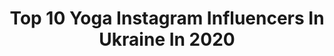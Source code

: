 ---
title: Top 10 Yoga Instagram Influencers In Ukraine In 2020
description: >-
  Find top yoga Instagram influencers in Ukraine in 2020. Most popular hashtags: #motivation #fitness #yoga #sport.
platform: Instagram
profiles:
  - username: "bloodymary013"
    fullname: >-
      MARIIA BOBROBNA🇺🇦
    location: "Ukraine"
    followers: 20680
    engagement: 1033
    commentsToLikes: 0.033237
    id: ck6tq3zl9p91s0j7150651t12
    verified: false
    hashtags: "#gnocejewelry, #liverpool, #lfcfans, #gymtime"
  - username: "sandra.san13"
    fullname: >-
      🔳 Señorita Shpagata
    location: "Ukraine"
    followers: 31088
    engagement: 238
    commentsToLikes: 0.039675
    id: ck8swtg0xf6ih0j78rb0h4alq
    verified: false
    hashtags: "#photography, #naturalbeauty, #wonderful, #lady"
  - username: "nastyatoledo"
    fullname: >-
      Анастасия Степина
    location: "Ukraine"
    followers: 22994
    engagement: 311
    commentsToLikes: 0.037600
    id: ck5pv9r12gtnq0i118l272lpc
    verified: false
    hashtags: "#urdhvakukkutasana, #tittibhasana, #sport, #kapotasana"
  - username: "anna_life_journey"
    fullname: >-
      Anna Moro
    location: "Ukraine"
    followers: 19659
    engagement: 247
    commentsToLikes: 0.085540
    id: ck6ttdnp1a1cz0j71n3t3ffmy
    verified: false
    hashtags: "#foreverlove, #yogainspiration, #organic, #choreographer"
  - username: "ilonkis___"
    fullname: >-
      ☾ Ilonа
    location: "Ukraine"
    followers: 87915
    engagement: 638
    commentsToLikes: 0.012128
    id: ck5zphkiksoj20i1489crdq6p
    verified: false
    hashtags: "#ilonkis"
  - username: "ruslankvinta"
    fullname: >-
      Ruslan Kvinta
    location: "Ukraine"
    followers: 47048
    engagement: 158
    commentsToLikes: 0.022644
    id: ck6tv3gb5jydq0j71drimuj2a
    verified: false
    hashtags: "#school1plus1, #detalipr, #premier, #earthhour"
  - username: "mila_kucherenko"
    fullname: >-
      
    location: "Ukraine"
    followers: 18162
    engagement: 681
    commentsToLikes: 0.103469
    id: ck5c3lof1zkqt0i11rqlbmyow
    verified: false
    hashtags: "#giveaways, #girl, #fitness, #yoga"
  - username: "dobraira"
    fullname: >-
      Візажист/Бровіст- Іра Добра
    location: "Ukraine"
    followers: 8161
    engagement: 907
    commentsToLikes: 0.095525
    id: ck14iic4jfjqc0i19gzh10vi9
    verified: false
    hashtags: "#study, #online, #stayhome, #makeupjunkie"
  - username: "dayana_yastremskay"
    fullname: >-
      Dayana Yastremska 👑
    location: "Ukraine"
    followers: 71429
    engagement: 896
    commentsToLikes: 0.021583
    id: ck5q4nsi2po4t0i118n2eqrqo
    verified: true
    hashtags: "#butwealsosmile, #staypositive, #radisson, #life"
  - username: "anna_gomonova_official"
    fullname: >-
      Anna Gomonova
    location: "Ukraine"
    followers: 46616
    engagement: 420
    commentsToLikes: 0.062572
    id: ck6uhkx1x9pk30j71z4eb0kfp
    verified: false
    hashtags: "#awards, #jumping, #photoshooting, #travelling"
---